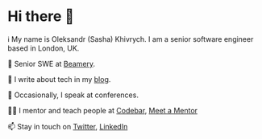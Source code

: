 # Hi there 👋

:information_source: My name is Oleksandr (Sasha) Khivrych. I am a senior software engineer based in London, UK.


:briefcase: Senior SWE at [Beamery](https://beamery.com/).

:memo: I write about tech in my [blog](https://okhivrych.io/). 

:microphone: Occasionally, I speak at conferences.

:man_teacher:	I mentor and teach people at [Codebar](https://codebar.io/), [Meet a Mentor](https://meetamentor.co.uk/)

:mailbox: Stay in touch on [Twitter](https://twitter.com/sasha_khivrych), [LinkedIn](https://www.linkedin.com/in/oleksandrkhivrych/)
